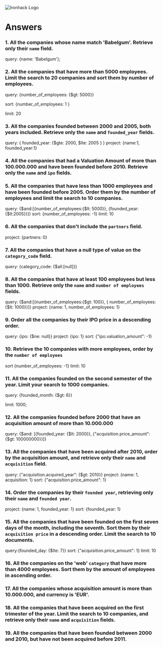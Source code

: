 ![Ironhack Logo](https://i.imgur.com/1QgrNNw.png)

# Answers

### 1. All the companies whose name match 'Babelgum'. Retrieve only their `name` field.

<!-- Your Code Goes Here -->
query: {name: 'Babelgum'};


### 2. All the companies that have more than 5000 employees. Limit the search to 20 companies and sort them by **number of employees**.

<!-- Your Code Goes Here -->
query: {number_of_employees: {$gt: 5000}}

sort: {number_of_employees: 1 }

limit: 20

### 3. All the companies founded between 2000 and 2005, both years included. Retrieve only the `name` and `founded_year` fields.

<!-- Your Code Goes Here -->

query: { founded_year: {$gte: 2000, $lte: 2005 } }
project: {name:1, founded_year:1}


### 4. All the companies that had a Valuation Amount of more than 100.000.000 and have been founded before 2010. Retrieve only the `name` and `ipo` fields.


<!-- Your Code Goes Here -->

### 5. All the companies that have less than 1000 employees and have been founded before 2005. Order them by the number of employees and limit the search to 10 companies.

query: {$and:[{number_of_employees:{$lt: 5000}}, {founded_year:{$lt:2005}}]}
sort: {number_of_employees: -1}
limit: 10
<!-- Your Code Goes Here -->

### 6. All the companies that don't include the `partners` field.

project: {partners: 0}

<!-- Your Code Goes Here -->

### 7. All the companies that have a null type of value on the `category_code` field.

query: {category_code: {$all:[null]}}

<!-- Your Code Goes Here -->

### 8. All the companies that have at least 100 employees but less than 1000. Retrieve only the `name` and `number of employees` fields.

query: {$and:[{number_of_employees:{$gt: 100}}, { number_of_employees:{$lt: 1000}}]}
project: {name: 1, number_of_employees: 1}

<!-- Your Code Goes Here -->

### 9. Order all the companies by their IPO price in a descending order.

<!-- Your Code Goes Here -->
query: {ipo: {$ne: null}}
project: {ipo: 1}
sort: {"ipo.valuation_amount": -1}

### 10. Retrieve the 10 companies with more employees, order by the `number of employees`

<!-- Your Code Goes Here -->
sort {number_of_employees: -1}
limit: 10

### 11. All the companies founded on the second semester of the year. Limit your search to 1000 companies.

query: {founded_month: {$gt: 6}}

limit: 1000;

<!-- Your Code Goes Here -->



<!-- ### 12. All the companies that have been 'deadpooled' after the third year. -->

<!-- Your Code Goes Here -->

### 12. All the companies founded before 2000 that have an acquisition amount of more than 10.000.000

query: {$and: [{founded_year: {$lt: 2000}}, {"acquisition.price_amount": {$gt: 100000000}}]}
<!-- Your Code Goes Here -->

### 13. All the companies that have been acquired after 2010, order by the acquisition amount, and retrieve only their `name` and `acquisition` field.

query: {"acquisition.acquired_year": {$gt: 2010}}
project: {name: 1, acquisition: 1}
sort: {"acquisition.price_amount": 1}

<!-- Your Code Goes Here -->

### 14. Order the companies by their `founded year`, retrieving only their `name` and `founded year`.

project: {name: 1, founded_year: 1}
sort: {founded_year: 1}
<!-- Your Code Goes Here -->

### 15. All the companies that have been founded on the first seven days of the month, including the seventh. Sort them by their `acquisition price` in a descending order. Limit the search to 10 documents.

query:{founded_day: {$lte: 7}}
sort: {"acquisition.price_amount": 1}
limit: 10
<!-- Your Code Goes Here -->

### 16. All the companies on the 'web' `category` that have more than 4000 employees. Sort them by the amount of employees in ascending order.

<!-- Your Code Goes Here -->

### 17. All the companies whose acquisition amount is more than 10.000.000, and currency is 'EUR'.

<!-- Your Code Goes Here -->

### 18. All the companies that have been acquired on the first trimester of the year. Limit the search to 10 companies, and retrieve only their `name` and `acquisition` fields.

<!-- Your Code Goes Here -->

### 19. All the companies that have been founded between 2000 and 2010, but have not been acquired before 2011.

<!-- Your Code Goes Here -->
